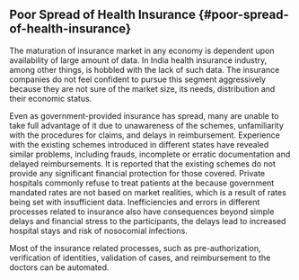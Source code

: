 ## Poor Spread of Health Insurance {#poor-spread-of-health-insurance}

The maturation of insurance market in any economy is dependent upon availability of large amount of data. In India health insurance industry, among other things, is hobbled with the lack of such data. The insurance companies do not feel confident to pursue this segment aggressively because they are not sure of the market size, its needs, distribution and their economic status.

Even as government-provided insurance has spread, many are unable to take full advantage of it due to unawareness of the schemes, unfamiliarity with the procedures for claims, and delays in reimbursement. Experience with the existing schemes introduced in different states have revealed similar problems, including frauds, incomplete or erratic documentation and delayed reimbursements. It is reported that the existing schemes do not provide any significant financial protection for those covered. Private hospitals commonly refuse to treat patients at the because government mandated rates are not based on market realities, which is a result of rates being set with insufficient data. Inefficiencies and errors in different processes related to insurance also have consequences beyond simple delays and financial stress to the participants, the delays lead to increased hospital stays and risk of nosocomial infections.

Most of the insurance related processes, such as pre-authorization, verification of identities, validation of cases, and reimbursement to the doctors can be automated.